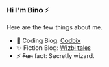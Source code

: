 ### Hi I'm Bino ⚡

Here are the few things about me.

- 🔭 Coding Blog: [Codbix](https://www.codbix.com)
- ✨ Fiction Blog: [Wizbi tales](https://www.wizbitales.com)
- ⚡ ~~Fun~~ fact: Secretly wizard.
